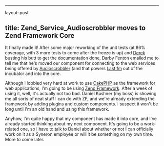 <hr />

<p>layout: post</p>

<h2>title: Zend_Service_Audioscrobbler moves to Zend Framework Core</h2>

<p>It finally made it!  After some major reworking of the unit tests (at 86% coverage, with 3 more tests to come after the freeze is up) and <a href="http://derekmartin.ca">Derek</a> busting his butt to get the documentation done, Darby Fenton emailed me to tell me that he's moved our component for connecting to the web services being offered by <a href="http://www.audioscrobbler.net">Audioscrobbler</a> (and that powers <a href="http://www.last.fm">Last.fm</a> out of the incubator and into the core.</p>

<p>
Although I lobbied very hard at work to use <a href="http://www.cakephp.org">CakePHP</a> as the framework for web applications, I'm going to be using <a href="http://framework.zend.com">Zend Framework</a>.  After a week of using it, well, it's actually not too bad.  Daniel Kushner (my boss) is showing me all sorts of neat stuff I can do with ZF, and we're already extending the framework by adding plugins and custom components.  I suspect it won't be long until I'm an old hand and using this framework.
</p>

<p>Anyhow, I'm quite happy that my component has made it into core, and I've already started thinking about my next component.  It's going to be a work-related one, so I have to talk to Daniel about whether or not I can officially work on it as a Syneron employee or will it be something on my own time.  More to come later.</p>
